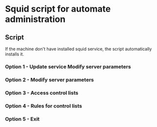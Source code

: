 # Squid script for automate administration
## Script
If the machine don't have installed squid service, the script automatically installs it.
### Option 1 - Update service Modify server parameters
### Option 2 - Modify server parameters
### Option 3 - Access control lists
### Option 4 - Rules for control lists
### Option 5 - Exit
